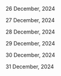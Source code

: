 26 December, 2024

27 December, 2024

28 December, 2024

29 December, 2024

30 December, 2024

31 December, 2024